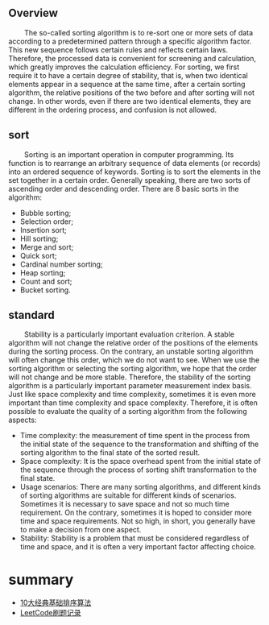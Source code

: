 ## Overview

&nbsp;&nbsp;&nbsp;&nbsp;&nbsp;&nbsp;&nbsp;&nbsp;The so-called sorting algorithm is to re-sort one or more sets of data according to a predetermined pattern through a specific algorithm factor. This new sequence follows certain rules and reflects certain laws. Therefore, the processed data is convenient for screening and calculation, which greatly improves the calculation efficiency. For sorting, we first require it to have a certain degree of stability, that is, when two identical elements appear in a sequence at the same time, after a certain sorting algorithm, the relative positions of the two before and after sorting will not change. In other words, even if there are two identical elements, they are different in the ordering process, and confusion is not allowed. 

## sort

&nbsp;&nbsp;&nbsp;&nbsp;&nbsp;&nbsp;&nbsp;&nbsp;Sorting is an important operation in computer programming. Its function is to rearrange an arbitrary sequence of data elements (or records) into an ordered sequence of keywords.
Sorting is to sort the elements in the set together in a certain order. Generally speaking, there are two sorts of ascending order and descending order. There are 8 basic sorts in the algorithm:

- Bubble sorting;
- Selection order;
- Insertion sort;
- Hill sorting;
- Merge and sort;
- Quick sort;
- Cardinal number sorting;
- Heap sorting;
- Count and sort;
- Bucket sorting.

## standard

&nbsp;&nbsp;&nbsp;&nbsp;&nbsp;&nbsp;&nbsp;&nbsp;Stability is a particularly important evaluation criterion. A stable algorithm will not change the relative order of the positions of the elements during the sorting process. On the contrary, an unstable sorting algorithm will often change this order, which we do not want to see. When we use the sorting algorithm or selecting the sorting algorithm, we hope that the order will not change and be more stable. Therefore, the stability of the sorting algorithm is a particularly important parameter measurement index basis. Just like space complexity and time complexity, sometimes it is even more important than time complexity and space complexity. Therefore, it is often possible to evaluate the quality of a sorting algorithm from the following aspects:
- Time complexity: the measurement of time spent in the process from the initial state of the sequence to the transformation and shifting of the sorting algorithm to the final state of the sorted result.
- Space complexity: It is the space overhead spent from the initial state of the sequence through the process of sorting shift transformation to the final state.
-  Usage scenarios: There are many sorting algorithms, and different kinds of sorting algorithms are suitable for different kinds of scenarios. Sometimes it is necessary to save space and not so much time requirement. On the contrary, sometimes it is hoped to consider more time and space requirements. Not so high, in short, you generally have to make a decision from one aspect.
- Stability: Stability is a problem that must be considered regardless of time and space, and it is often a very important factor affecting choice.

# summary 
- <a href="https://github.com/aaja/demoCode/tree/master/src/com/aaja/demo/basic">10大经典基础排序算法</a>
- <a href="https://github.com/aaja/demoCode/tree/master/src/com/aaja/demo/leetcode">LeetCode刷题记录</a>